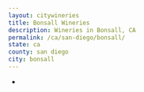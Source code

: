 ```yaml
---
layout: citywineries
title: Bonsall Wineries
description: Wineries in Bonsall, CA
permalink: /ca/san-diego/bonsall/
state: ca
county: san diego
city: bonsall
---
```

-
